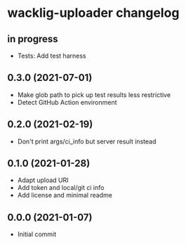 # wacklig-uploader changelog


## in progress

- Tests: Add test harness


## 0.3.0 (2021-07-01)

- Make glob path to pick up test results less restrictive
- Detect GitHub Action environment


## 0.2.0 (2021-02-19)

- Don't print args/ci_info but server result instead


## 0.1.0 (2021-01-28)

- Adapt upload URI
- Add token and local/git ci info
- Add license and minimal readme


## 0.0.0 (2021-01-07)

- Initial commit
